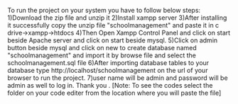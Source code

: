 To run the project on your system you have to follow below steps:
1)Download the zip file and unzip it
2)Install xampp server 
3)After installing it successfully copy the unzip file "schoolmanagement" and paste it in c drive->xampp->htdocs
4)Then Open Xampp Control Panel and click on start beside Apache server and click on start beside mysql.
5)Click on admin button beside mysql and click on new to create database named "schoolmanagement" and import it by browse file and select the schoolmanagement.sql file
6)After importing database tables to your database type http://localhost/schoolmanagement on the url of your browser to run the project.
7)user name will be admin and password will be admin as well to log in.
Thank you .
[Note: To see the codes select the folder on your code editer from the location where you will paste the file]
